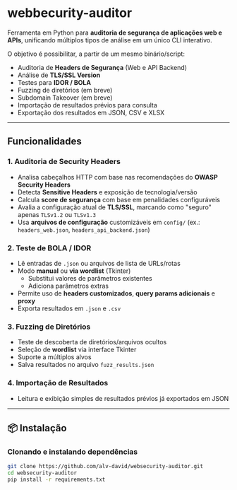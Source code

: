 # webbecurity-auditor

Ferramenta em Python para **auditoria de segurança de aplicações web e APIs**, unificando múltiplos tipos de análise em um único CLI interativo.

O objetivo é possibilitar, a partir de um mesmo binário/script:
- Auditoria de **Headers de Segurança** (Web e API Backend)
- Análise de **TLS/SSL Version**
- Testes para **IDOR / BOLA**
- Fuzzing de diretórios (em breve)
- Subdomain Takeover (em breve)
- Importação de resultados prévios para consulta
- Exportação dos resultados em JSON, CSV e XLSX

---

## Funcionalidades

### 1. Auditoria de Security Headers
- Analisa cabeçalhos HTTP com base nas recomendações do **OWASP Security Headers**
- Detecta **Sensitive Headers** e exposição de tecnologia/versão
- Calcula **score de segurança** com base em penalidades configuráveis
- Avalia a configuração atual de **TLS/SSL**, marcando como "seguro" apenas `TLSv1.2` ou `TLSv1.3`
- Usa **arquivos de configuração** customizáveis em `config/` (ex.: `headers_web.json`, `headers_api_backend.json`)

### 2. Teste de BOLA / IDOR
- Lê entradas de `.json` ou arquivos de lista de URLs/rotas
- Modo **manual** ou **via wordlist** (Tkinter)
  - Substitui valores de parâmetros existentes
  - Adiciona parâmetros extras
- Permite uso de **headers customizados**, **query params adicionais** e **proxy**
- Exporta resultados em `.json` e `.csv`

### 3. Fuzzing de Diretórios
- Teste de descoberta de diretórios/arquivos ocultos
- Seleção de **wordlist** via interface Tkinter
- Suporte a múltiplos alvos
- Salva resultados no arquivo `fuzz_results.json`

### 4. Importação de Resultados
- Leitura e exibição simples de resultados prévios já exportados em JSON

---

## 📦 Instalação

### Clonando e instalando dependências
```bash
git clone https://github.com/alv-david/websecurity-auditor.git
cd websecurity-auditor
pip install -r requirements.txt
